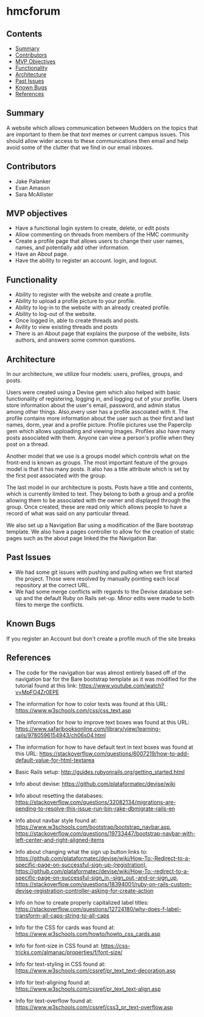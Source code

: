 # hmcforum

## Contents

* [Summary](#summary)
* [Contributors](#contributors)
* [MVP Objectives](#mvp-objectives)
* [Functionality](#functionality)
* [Architecture](#architecture)
* [Past Issues](#past-issues)
* [Known Bugs](#known-bugs)
* [References](#references)

## Summary

A website which allows communication between Mudders on the topics that are important to them be that *text* memes or current campus issues. This should allow wider access to these communications then email and help avoid some of the clutter that we find in our email inboxes.

## Contributors

* Jake Palanker
* Evan Amason
* Sara McAllister

## MVP objectives

* Have a functional login system to create, delete, or edit posts
* Allow commenting on threads from members of the HMC community
* Create a profile page that allows users to change their user names, names, and potentially add other information.
* Have an About page.
* Have the ability to register an account. login, and logout.

## Functionality

* Ability to register with the website and create a profile.
* Ability to upload a profile picture to your profile.
* Ability to log-in to the website with an already created profile.
* Ability to log-out of the website.
* Once logged in, able to create threads and posts.
* Avility to view existing threads and posts
* There is an About page that explains the purpose of the website, lists authors, and answers some common questions.

## Architecture

In our architecture, we utilize four models: users, profiles, groups, and posts. 

Users were created using a Devise gem which also helped with basic functionality of registering, logging in, and logging out of your profile. Users store information about the user's email, password, and admin status among other things. Also,every user has a profile asscoiated with it. The profile contains more information about the user such as their first and last names, dorm, year and a profile picture. Profile pictures use the Paperclip gem which allows upploading and viewing images. Profiles also have many posts associated with them. Anyone can view a person's profile when they post on a thread. 

Another model that we use is a groups model which controls what on the front-end is known as groups. The most important feature of the groups model is that it has many posts. It also has a title attribute which is set by the first post associated with the group. 

The last model in our architecture is posts. Posts have a title and contents, which is currently limited to text. They belong to both a group and a profile allowing them to be associated with the owner and displayed through the group. Once created, these are read only which allows people to have a record of what was said on any particular thread.

We also set up a Navigation Bar using a modification of the Bare bootstrap template. We also have a pages controller to allow for the creation of static pages such as the about page linked the the Navigation Bar.

## Past Issues

* We had some git issues with pushing and pulling when we first started the project. Those were resolved by manually pointing each local repository at the correct URL.
* We had some merge conflicts with regards to the Devise database set-up and the default Ruby on Rails set-up. Minor edits were made to both files to merge the conflicts.

## Known Bugs

If you register an Account but don't create a profile much of the site breaks

## References

* The code for the navigation bar was almost entirely based off of the navigation bar for the Bare
  bootstrap template as it was modified for the tutorial found at this link: https://www.youtube.com/watch?v=MpFO4Zr0EPE

* The information for how to color texts was found at this URL: https://www.w3schools.com/css/css_text.asp

* The information for how to improve text boxes was found at this URL: https://www.safaribooksonline.com/library/view/learning-rails/9780596154943/ch06s04.html

* The information for how to have default text in text boxes was found at this URL: https://stackoverflow.com/questions/6007219/how-to-add-default-value-for-html-textarea

* Basic Rails setup: http://guides.rubyonrails.org/getting_started.html

* Info about devise: https://github.com/plataformatec/devise/wiki

* Info about resetting the databases: https://stackoverflow.com/questions/32082134/migrations-are-pending-to-resolve-this-issue-run-bin-rake-dbmigrate-rails-en

* Info about navbar style found at: https://www.w3schools.com/bootstrap/bootstrap_navbar.asp, https://stackoverflow.com/questions/19733447/bootstrap-navbar-with-left-center-and-right-aligned-items

* Info about changing what the sign up button links to: https://github.com/plataformatec/devise/wiki/How-To:-Redirect-to-a-specific-page-on-successful-sign-up-(registration), https://github.com/plataformatec/devise/wiki/How-To:-redirect-to-a-specific-page-on-successful-sign_in,-sign_out,-and-or-sign_up, https://stackoverflow.com/questions/18394001/ruby-on-rails-custom-devise-registration-controller-asking-for-create-action

* Info on how to create properly capitalized label titles: https://stackoverflow.com/questions/12724180/why-does-f-label-transform-all-caps-string-to-all-caps

* Info for the CSS for cards was found at: https://www.w3schools.com/howto/howto_css_cards.asp

* Info for font-size in CSS found at: https://css-tricks.com/almanac/properties/f/font-size/

* Info for text-styling in CSS found at: https://www.w3schools.com/cssref/pr_text_text-decoration.asp

* Info for text-aligning found at: https://www.w3schools.com/cssref/pr_text_text-align.asp

* Info for text-overflow found at: https://www.w3schools.com/cssref/css3_pr_text-overflow.asp
